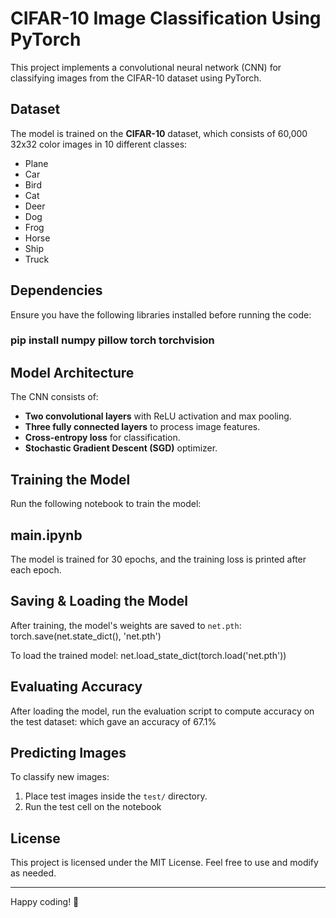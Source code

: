 # CIFAR-10 Image Classification Using PyTorch

This project implements a convolutional neural network (CNN) for classifying images from the CIFAR-10 dataset using PyTorch.

## Dataset

The model is trained on the **CIFAR-10** dataset, which consists of 60,000 32x32 color images in 10 different classes:
- Plane
- Car
- Bird
- Cat
- Deer
- Dog
- Frog
- Horse
- Ship
- Truck

## Dependencies

Ensure you have the following libraries installed before running the code:
### pip install numpy pillow torch torchvision


## Model Architecture

The CNN consists of:
- **Two convolutional layers** with ReLU activation and max pooling.
- **Three fully connected layers** to process image features.
- **Cross-entropy loss** for classification.
- **Stochastic Gradient Descent (SGD)** optimizer.

## Training the Model

Run the following notebook to train the model:
## main.ipynb

The model is trained for 30 epochs, and the training loss is printed after each epoch.

## Saving & Loading the Model

After training, the model's weights are saved to `net.pth`: torch.save(net.state_dict(), 'net.pth')

To load the trained model: net.load_state_dict(torch.load('net.pth'))

## Evaluating Accuracy

After loading the model, run the evaluation script to compute accuracy on the test dataset: which gave an accuracy of 67.1%

## Predicting Images

To classify new images:

1. Place test images inside the `test/` directory.
2. Run the test cell on the notebook

   
## License

This project is licensed under the MIT License. Feel free to use and modify as needed.

---

Happy coding! 🚀









